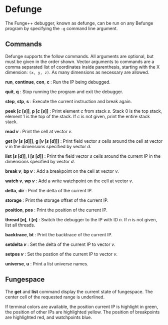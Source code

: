 # Defunge
The Funge++ debugger, known as defunge, can be run on any Befunge program by specifying the `-g` command line argument.

## Commands
Defunge supports the follow commands.  All arguments are optional, but must be given in the order shown.  Vector
arguments to commands are a comma separated list of coordinates inside parenthesis, starting with the X dimension:
`(x, y, z)`.  As many dimensions as necessary are allowed.

**run**, **continue**, **con**, **c**
: Run the IP being debugged.

**quit**, **q**
: Stop running the program and exit the debugger.

**step**, **stp**, **s**
: Execute the current instruction and break again.

**peek [*c* [*s*]]**, **p [*c* [*s*]]**
: Print element *c* from stack *s*.  Stack 0 is the top stack, element 1 is the top of the stack.  If *c* is not given,
print the entire stack stack.

**read *v***
: Print the cell at vector *v*.

**get [*v* [*s* [*d*]]]**, **g [*v* [*s* [*d*]]]**
: Print field vector *s* cells around the cell at vector *v* in the dimensions specified by vector *d*.

**list [*s* [*d*]]**, **l [*s* [*d*]]**
: Print the field vector *s* cells around the current IP in the dimensions specified by vector *d*.

**break *v***, **bp *v***
: Add a breakpoint on the cell at vector *v*.

**watch *v***, **wp *v***
: Add a write watchpoint on the cell at vector *v*.

**delta**, **dir**
: Print the delta of the current IP.

**storage**
: Print the storage offset of the current IP.

**position**, **pos**
: Print the position of the current IP.

**thread [*n*]**, **t [*n*]**
: Switch the debugger to the IP with ID *n*.  If *n* is not given, list all threads.

**backtrace**, **bt**
: Print the backtrace of the current IP.

**setdelta *v***
: Set the delta of the current IP to vector *v*.

**setpos *v***
: Set the postion of the current IP to vector *v*.

**universe**, **u**
: Print a list universe names.

## Fungespace
The **get** and **list** command display the current state of fungespace.  The center cell of the requested range is
underlined.

If terminal colors are available, the position current IP is highlight in green, the position of other IPs
are highlighted yellow.  The position of breakpoints are highlighted red, and watchpoints blue.
